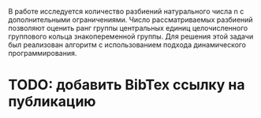 В работе исследуется количество разбиений натурального числа n с дополнительными ограничениями. Число рассматриваемых разбиений позволяют оценить ранг группы центральных единиц целочисленного группового кольца знакопеременной группы. Для решения этой задачи был реализован алгоритм с использованием подхода динамического программирования.

# TODO: добавить BibTex ссылку на публикацию
